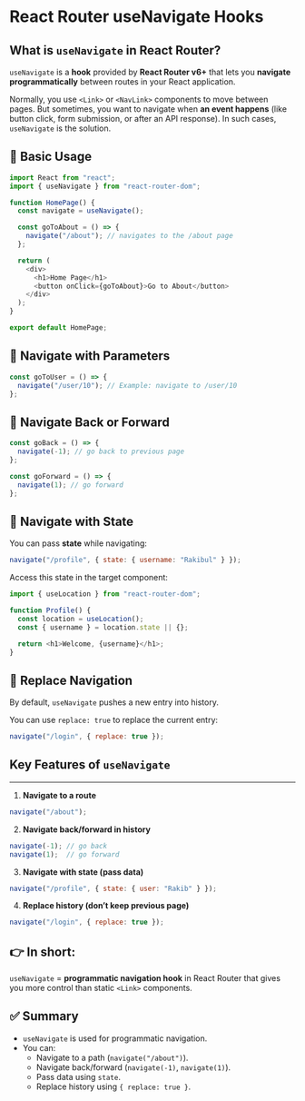 # React Router useNavigate Hooks

## What is `useNavigate` in React Router?

`useNavigate` is a **hook** provided by **React Router v6+** that lets you **navigate programmatically** between routes in your React application.

Normally, you use `<Link>` or `<NavLink>` components to move between pages. But sometimes, you want to navigate when **an event happens** (like button click, form submission, or after an API response). In such cases, `useNavigate` is the solution.

## 📌 Basic Usage

```javascript
import React from "react";
import { useNavigate } from "react-router-dom";

function HomePage() {
  const navigate = useNavigate();

  const goToAbout = () => {
    navigate("/about"); // navigates to the /about page
  };

  return (
    <div>
      <h1>Home Page</h1>
      <button onClick={goToAbout}>Go to About</button>
    </div>
  );
}

export default HomePage;
```

## 📌 Navigate with Parameters

```javascript
const goToUser = () => {
  navigate("/user/10"); // Example: navigate to /user/10
};
```

## 📌 Navigate Back or Forward

```javascript
const goBack = () => {
  navigate(-1); // go back to previous page
};

const goForward = () => {
  navigate(1); // go forward
};
```

## 📌 Navigate with State

You can pass **state** while navigating:

```javascript
navigate("/profile", { state: { username: "Rakibul" } });
```

Access this state in the target component:

```javascript
import { useLocation } from "react-router-dom";

function Profile() {
  const location = useLocation();
  const { username } = location.state || {};

  return <h1>Welcome, {username}</h1>;
}
```

## 📌 Replace Navigation

By default, `useNavigate` pushes a new entry into history.

You can use `replace: true` to replace the current entry:

```javascript
navigate("/login", { replace: true });
```

## Key Features of `useNavigate`

---

1. **Navigate to a route**

```javascript
navigate("/about");
```

2. **Navigate back/forward in history**

```javascript
navigate(-1); // go back
navigate(1);  // go forward
```

3. **Navigate with state (pass data)**

```javascript
navigate("/profile", { state: { user: "Rakib" } });
```

4. **Replace history (don’t keep previous page)**

```javascript
navigate("/login", { replace: true });
```

## 👉 In short:

`useNavigate` = **programmatic navigation hook** in React Router that gives you more control than static `<Link>` components.

## ✅ Summary

* `useNavigate` is used for programmatic navigation.
* You can:
  * Navigate to a path (`navigate("/about")`).
  * Navigate back/forward (`navigate(-1)`, `navigate(1)`).
  * Pass data using `state`.
  * Replace history using `{ replace: true }`.
